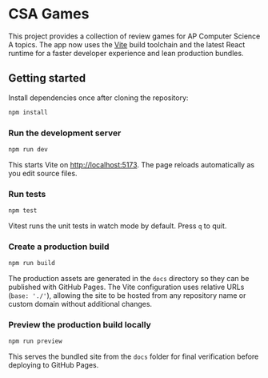 # CSA Games

This project provides a collection of review games for AP Computer Science A topics. The app now uses the [Vite](https://vitejs.dev/) build toolchain and the latest React runtime for a faster developer experience and lean production bundles.

## Getting started

Install dependencies once after cloning the repository:

```bash
npm install
```

### Run the development server

```bash
npm run dev
```

This starts Vite on [http://localhost:5173](http://localhost:5173). The page reloads automatically as you edit source files.

### Run tests

```bash
npm test
```

Vitest runs the unit tests in watch mode by default. Press `q` to quit.

### Create a production build

```bash
npm run build
```

The production assets are generated in the `docs` directory so they can be published with GitHub Pages. The Vite configuration uses relative URLs (`base: './'`), allowing the site to be hosted from any repository name or custom domain without additional changes.

### Preview the production build locally

```bash
npm run preview
```

This serves the bundled site from the `docs` folder for final verification before deploying to GitHub Pages.
